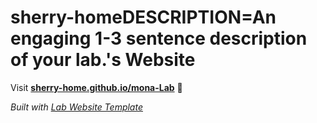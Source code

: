 
# sherry-homeDESCRIPTION=An engaging 1-3 sentence description of your lab.'s Website

Visit **[sherry-home.github.io/mona-Lab](https://sherry-home.github.io/mona-Lab)** 🚀

_Built with [Lab Website Template](https://greene-lab.gitbook.io/lab-website-template-docs)_
